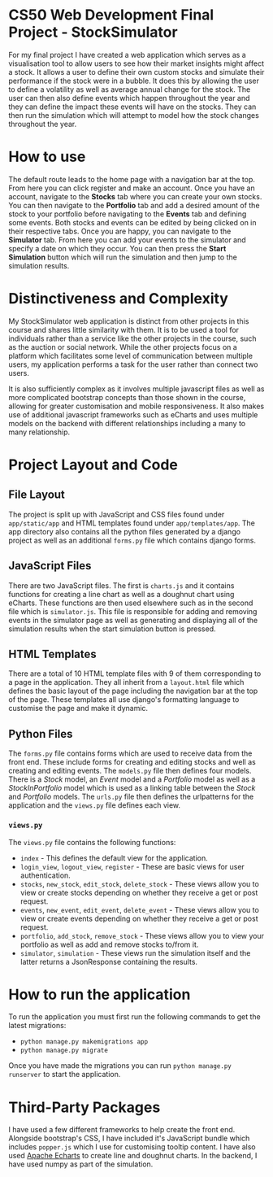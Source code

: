 # CS50 Web Development Final Project - StockSimulator

For my final project I have created a web application which serves as a visualisation tool to allow users to see how their market insights might affect a stock. It allows a user to define their own custom stocks and simulate their performance if the stock were in a bubble. It does this by allowing the user to define a volatility as well as average annual change for the stock. The user can then also define events which happen throughout the year and they can define the impact these events will have on the stocks. They can then run the simulation which will attempt to model how the stock changes throughout the year.

# How to use
The default route leads to the home page with a navigation bar at the top. From here you can click register and make an account. Once you have an account, navigate to the **Stocks** tab where you can create your own stocks. You can then navigate to the **Portfolio** tab and add a desired amount of the stock to your portfolio before navigating to the **Events** tab and defining some events. Both stocks and events can be edited by being clicked on in their respective tabs. Once you are happy, you can navigate to the **Simulator** tab. From here you can add your events to the simulator and specify a date on which they occur. You can then press the **Start Simulation** button which will run the simulation and then jump to the simulation results.


# Distinctiveness and Complexity

My StockSimulator web application is distinct from other projects in this course and shares little similarity with them. It is to be used a tool for individuals rather than a service like the other projects in the course, such as the auction or social network. While the other projects focus on a platform which facilitates some level of communication between multiple users, my application performs a task for the user rather than connect two users. 

It is also sufficiently complex as it involves multiple javascript files as well as more complicated bootstrap concepts than those shown in the course, allowing for greater customisation and mobile responsiveness. It also makes use of additional javascript frameworks such as eCharts and uses multiple models on the backend with different relationships including a many to many relationship.

# Project Layout and Code

## File Layout

The project is split up with JavaScript and CSS files found under `app/static/app` and HTML templates found under `app/templates/app`. The app directory also contains all the python files generated by a django project as well as an additional `forms.py` file which contains django forms.

## JavaScript Files

There are two JavaScript files. The first is `charts.js` and it contains functions for creating a line chart as well as a doughnut chart using eCharts. These functions are then used elsewhere such as in the second file which is `simulator.js`. This file is responsible for adding and removing events in the simulator page as well as generating and displaying all of the simulation results when the start simulation button is pressed. 

## HTML Templates

There are a total of 10 HTML template files with 9 of them corresponding to a page in the application. They all inherit from a `layout.html` file which defines the basic layout of the page including the navigation bar at the top of the page. These templates all use django's formatting language to customise the page and make it dynamic.

## Python Files

The `forms.py` file contains forms which are used to receive data from the front end. These include forms for creating and editing stocks and well as creating and editing events. The `models.py` file then defines four models. There is a *Stock* model, an *Event* model and a *Portfolio* model as well as a *StockInPortfolio* model which is used as a linking table between the *Stock* and *Portfolio* models. The `urls.py` file then defines the urlpatterns for the application and the `views.py` file defines each view.

### `views.py`
The `views.py` file contains the following functions:
- `index` - This defines the default view for the application.
- `login_view`, `logout_view`, `register` - These are basic views for user authentication.
- `stocks`, `new_stock`, `edit_stock`, `delete_stock` - These views allow you to view or create stocks depending on whether they receive a get or post request.
- `events`, `new_event`, `edit_event`, `delete_event` - These views allow you to view or create events depending on whether they receive a get or post request.
- `portfolio`, `add_stock`, `remove_stock` - These views allow you to view your portfolio as well as add and remove stocks to/from it.
- `simulator`, `simulation` - These views run the simulation itself and the latter returns a JsonResponse containing the results.


# How to run the application

To run the application you must first run the following commands to get the latest migrations:
- `python manage.py makemigrations app`
- `python manage.py migrate`

Once you have made the migrations you can run `python manage.py runserver` to start the application.

# Third-Party Packages

I have used a few different frameworks to help create the front end. Alongside bootstrap's CSS, I have included it's JavaScript bundle which includes `popper.js` which I use for customising tooltip content. I have also used [Apache Echarts](https://cdn.jsdelivr.net/npm/echarts@5.5.1/dist/echarts.min.js) to create line and doughnut charts. In the backend, I have used numpy as part of the simulation.